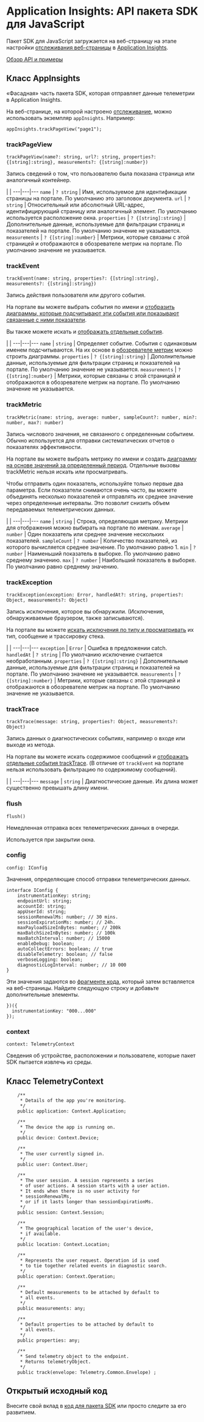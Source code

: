 <properties 
	pageTitle="Application Insights: API пакета SDK для JavaScript" 
	description="Справочная документация" 
	services="application-insights" 
    documentationCenter=".net"
	authors="alancameronwills" 
	manager="douge"/>

<tags 
	ms.service="application-insights" 
	ms.workload="tbd" 
	ms.tgt_pltfrm="ibiza" 
	ms.devlang="na" 
	ms.topic="article" 
	ms.date="07/21/2015" 
	ms.author="awills"/>
 

# Application Insights: API пакета SDK для JavaScript

Пакет SDK для JavaScript загружается на веб-страницу на этапе настройки [отслеживания веб-страницы](app-insights-javascript.md) в [Application Insights](https://azure.microsoft.com/services/application-insights/).

[Обзор API и примеры](app-insights-api-custom-events-metrics.md)

## Класс AppInsights

«Фасадная» часть пакета SDK, которая отправляет данные телеметрии в Application Insights.

На веб-странице, на которой настроено [отслеживание](app-insights-javascript.md), можно использовать экземпляр `appInsights`. Например:
    
    appInsights.trackPageView("page1");



### trackPageView

    trackPageView(name?: string, url?: string, properties?:{[string]:string}, measurements?: {[string]:number})

Запись сведений о том, что пользователю была показана страница или аналогичный контейнер.

 | | 
---|---|---
`name` | `? string` | Имя, используемое для идентификации страницы на портале. По умолчанию это заголовок документа.
`url` | `? string` | Относительный или абсолютный URL-адрес, идентифицирующий страницу или аналогичный элемент. По умолчанию используется расположение окна.
`properties` | `? {[string]:string}` | Дополнительные данные, используемые для фильтрации страниц и показателей на портале. По умолчанию значение не указывается.
`measurements` | `? {[string]:number}` | Метрики, которые связаны с этой страницей и отображаются в обозревателе метрик на портале. По умолчанию значение не указывается.


### trackEvent

    trackEvent(name: string, properties?: {[string]:string}, measurements?: {[string]:string})

Запись действия пользователя или другого события.

На портале вы можете выбрать события по имени и [отобразить диаграммы, которые подсчитывают эти события или показывают связанные с ними показатели](app-insights-metrics-explorer.md).

Вы также можете искать и [отображать отдельные события](app-insights-diagnostic-search.md).

 | | 
---|---|---
 `name` | `string` | Определяет событие. События с одинаковым именем подсчитываются. На их основе в [обозревателе метрик](app-insights-metrics-explorer.md) можно строить диаграммы.
`properties` | `? {[string]:string}` | Дополнительные данные, используемые для фильтрации страниц и показателей на портале. По умолчанию значение не указывается.
`measurements` | `? {[string]:number}` | Метрики, которые связаны с этой страницей и отображаются в обозревателе метрик на портале. По умолчанию значение не указывается.


### trackMetric

    trackMetric(name: string, average: number, sampleCount?: number, min?: number, max?: number)


Запись числового значения, не связанного с определенным событием. Обычно используется для отправки систематических отчетов о показателях эффективности.

На портале вы можете выбрать метрику по имени и создать [диаграмму на основе значений за определенный период](app-insights-metrics-explorer.md). Отдельные вызовы trackMetric нельзя искать или просматривать.

Чтобы отправить один показатель, используйте только первые два параметра. Если показатели снимаются очень часто, вы можете объединять несколько показателей и отправлять их среднее значение через определенные интервалы. Это позволит снизить объем передаваемых телеметрических данных.

 | | 
---|---|---
`name` | `string` | Строка, определяющая метрику. Метрики для отображения можно выбирать на портале по именам.
`average` | ` number` | Один показатель или среднее значение нескольких показателей.
`sampleCount` | `? number` | Количество показателей, из которого вычисляется среднее значение. По умолчанию равно 1.
`min` | `? number` | Наименьший показатель в выборке. По умолчанию равно среднему значению.
`max` | `? number` | Наибольший показатель в выборке. По умолчанию равно среднему значению.

### trackException

    trackException(exception: Error, handledAt?: string, properties?: Object, measurements?: Object)

Запись исключения, которое вы обнаружили. (Исключения, обнаруживаемые браузером, также записываются).

На портале вы можете [искать исключения по типу и просматривать](app-insights-diagnostic-search.md) их тип, сообщение и трассировку стека.

 | | 
---|---|---
`exception` | `Error` | Ошибка в предложении catch.  
`handledAt` | `? string` | По умолчанию исключение считается необработанным.
`properties` | `? {[string]:string}` | Дополнительные данные, используемые для фильтрации страниц и показателей на портале. По умолчанию значение не указывается.
`measurements` | `? {[string]:number}` | Метрики, которые связаны с этой страницей и отображаются в обозревателе метрик на портале. По умолчанию значение не указывается.

### trackTrace

    trackTrace(message: string, properties?: Object, measurements?: Object)

Запись данных о диагностических событиях, например о входе или выходе из метода.

На портале вы можете искать содержимое сообщений и [отображать отдельные события trackTrace](app-insights-diagnostic-search.md). (В отличие от `trackEvent` на портале нельзя использовать фильтрацию по содержимому сообщений).

 | | 
---|---|---
`message` | `string` | Диагностические данные. Их длина может существенно превышать длину имени.

### flush

    flush()

Немедленная отправка всех телеметрических данных в очереди.

Используется при закрытии окна.


### config

    config: IConfig

Значения, определяющие способ отправки телеметрических данных.

    interface IConfig {
        instrumentationKey: string;
        endpointUrl: string;
        accountId: string;
        appUserId: string;
        sessionRenewalMs: number; // 30 mins. 
        sessionExpirationMs: number; // 24h. 
        maxPayloadSizeInBytes: number; // 200k
        maxBatchSizeInBytes: number; // 100k
        maxBatchInterval: number; // 15000
        enableDebug: boolean;
        autoCollectErrors: boolean; // true
        disableTelemetry: boolean; // false
        verboseLogging: boolean;
        diagnosticLogInterval: number; // 10 000
    }

Эти значения задаются во [фрагменте кода](app-insights-javascript-api.md), который затем вставляется на веб-страницы. Найдите следующую строку и добавьте дополнительные элементы.

    })({
      instrumentationKey: "000...000"
    });

### context

    context: TelemetryContext

Сведения об устройстве, расположении и пользователе, которые пакет SDK пытается извлечь из среды.


## Класс TelemetryContext




        /**
         * Details of the app you're monitoring.
         */
        public application: Context.Application;

        /**
         * The device the app is running on.
         */
        public device: Context.Device;

        /**
         * The user currently signed in.
         */
        public user: Context.User;

        /**
         * The user session. A session represents a series
         * of user actions. A session starts with a user action.
         * It ends when there is no user activity for 
         * sessionRenewalMs, 
         * or if it lasts longer than sessionExpirationMs.
         */
        public session: Context.Session;

        /**
         * The geographical location of the user's device,
         * if available.
         */
        public location: Context.Location;

        /**
         * Represents the user request. Operation id is used
         * to tie together related events in diagnostic search.
         */
        public operation: Context.Operation;

        /**
         * Default measurements to be attached by default to
         * all events.
         */
        public measurements: any;

        /**
         * Default properties to be attached by default to
         * all events. 
         */
        public properties: any;

        /**
         * Send telemetry object to the endpoint.
         * Returns telemetryObject.
         */
        public track(envelope: Telemetry.Common.Envelope) ;


## Открытый исходный код

Внесите свой вклад в [код для пакета SDK](https://github.com/Microsoft/ApplicationInsights-js) или просто следите за его развитием.

<!---HONumber=August15_HO6-->